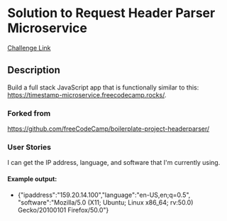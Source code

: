 # Solution to Request Header Parser Microservice
[Challenge Link](https://www.freecodecamp.org/learn/apis-and-microservices/apis-and-microservices-projects/request-header-parser-microservice)
## Description
<section id='description'>
Build a full stack JavaScript app that is functionally similar to this: <a href='https://timestamp-microservice.freecodecamp.rocks/' target='_blank'>https://timestamp-microservice.freecodecamp.rocks/</a>.
 
### Forked from
<a href='https://github.com/freeCodeCamp/boilerplate-project-headerparser/' target='_blank'>https://github.com/freeCodeCamp/boilerplate-project-headerparser/</a>

  ### User Stories

I can get the IP address, language, and software that I'm currently using.

#### Example output:
* {"ipaddress":"159.20.14.100","language":"en-US,en;q=0.5",
"software":"Mozilla/5.0 (X11; Ubuntu; Linux x86_64; rv:50.0) Gecko/20100101 Firefox/50.0"}
  
</section>
